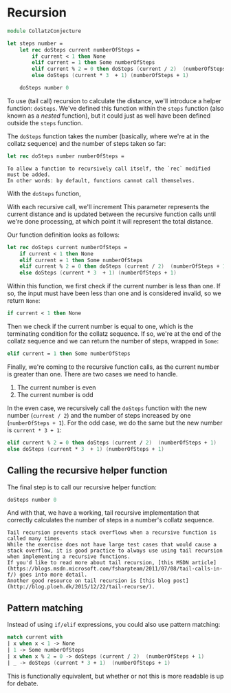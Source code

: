 # Recursion

```fsharp
module CollatzConjecture

let steps number =
    let rec doSteps current numberOfSteps =
        if current < 1 then None
        elif current = 1 then Some numberOfSteps
        elif current % 2 = 0 then doSteps (current / 2)  (numberOfSteps + 1)
        else doSteps (current * 3  + 1) (numberOfSteps + 1)

    doSteps number 0
```

To use (tail call) recursion to calculate the distance, we'll introduce a helper function: `doSteps`.
We've defined this function within the `steps` function (also known as a _nested_ function), but it could just as well have been defined outside the `steps` function.

The `doSteps` function takes the number (basically, where we're at in the collatz sequence) and the number of steps taken so far:

```fsharp
let rec doSteps number numberOfSteps =
```

```exercism/note
To allow a function to recursively call itself, the `rec` modified must be added.
In other words: by default, functions cannot call themselves.
```

With the `doSteps` function,

With each recursive call, we'll increment
This parameter represents the current distance and is updated between the recursive function calls until we're done processing, at which point it will represent the total distance.

Our function definition looks as follows:

```fsharp
let rec doSteps current numberOfSteps =
    if current < 1 then None
    elif current = 1 then Some numberOfSteps
    elif current % 2 = 0 then doSteps (current / 2)  (numberOfSteps + 1)
    else doSteps (current * 3  + 1) (numberOfSteps + 1)
```

Within this function, we first check if the current number is less than one.
If so, the input must have been less than one and is considered invalid, so we return `None`:

```fsharp
if current < 1 then None
```

Then we check if the current number is equal to one, which is the terminating condition for the collatz sequence.
If so, we're at the end of the collatz sequence and we can return the number of steps, wrapped in `Some`:

```fsharp
elif current = 1 then Some numberOfSteps
```

Finally, we're coming to the recursive function calls, as the current number is greater than one.
There are two cases we need to handle.

1. The current number is even
2. The current number is odd

In the even case, we recursively call the `doSteps` function with the new number (`current / 2`) and the number of steps increased by one (`numberOfSteps + 1`).
For the odd case, we do the same but the new number is `current * 3 + 1`:

```fsharp
elif current % 2 = 0 then doSteps (current / 2)  (numberOfSteps + 1)
else doSteps (current * 3  + 1) (numberOfSteps + 1)
```

## Calling the recursive helper function

The final step is to call our recursive helper function:

```fsharp
doSteps number 0
```

And with that, we have a working, tail recursive implementation that correctly calculates the number of steps in a number's collatz sequence.

```exercism/note
Tail recursion prevents stack overflows when a recursive function is called many times.
While the exercise does not have large test cases that would cause a stack overflow, it is good practice to always use using tail recursion when implementing a recursive functions.
If you'd like to read more about tail recursion, [this MSDN article](https://blogs.msdn.microsoft.com/fsharpteam/2011/07/08/tail-calls-in-f/) goes into more detail.
Another good resource on tail recursion is [this blog post](http://blog.ploeh.dk/2015/12/22/tail-recurse/).
```

## Pattern matching

Instead of using `if/elif` expressions, you could also use pattern matching:

```fsharp
match current with
| x when x < 1 -> None
| 1 -> Some numberOfSteps
| x when x % 2 = 0 -> doSteps (current / 2)  (numberOfSteps + 1)
| _ -> doSteps (current * 3 + 1)  (numberOfSteps + 1)
```

This is functionally equivalent, but whether or not this is more readable is up for debate.
